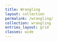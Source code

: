 ```yaml
---
title: Wrangling
layout: collection
permalink: /wrangling/
collection: wrangling
entries_layout: grid
classes: wide
---
```

